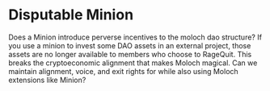 # Disputable Minion

Does a Minion introduce perverse incentives to the moloch dao structure? If you use a minion to invest some DAO assets in an external project, those assets are no longer available to members who choose to RageQuit. This breaks the cryptoeconomic alignment that makes Moloch magical. Can we maintain alignment, voice, and exit rights for while also using Moloch extensions like Minion?


